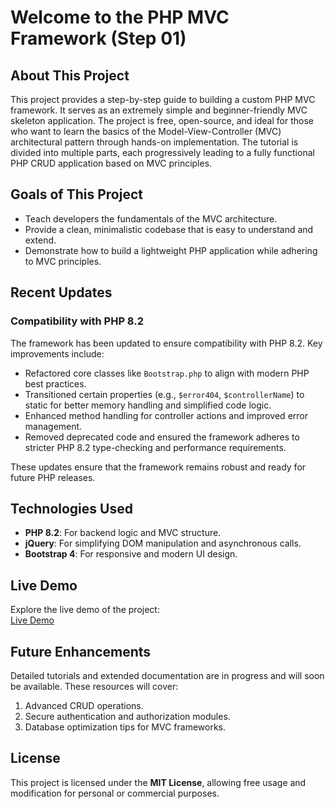 # Welcome to the PHP MVC Framework (Step 01)

## About This Project
This project provides a step-by-step guide to building a custom PHP MVC framework. It serves as an extremely simple and beginner-friendly MVC skeleton application. The project is free, open-source, and ideal for those who want to learn the basics of the Model-View-Controller (MVC) architectural pattern through hands-on implementation. The tutorial is divided into multiple parts, each progressively leading to a fully functional PHP CRUD application based on MVC principles.

## Goals of This Project
- Teach developers the fundamentals of the MVC architecture.
- Provide a clean, minimalistic codebase that is easy to understand and extend.
- Demonstrate how to build a lightweight PHP application while adhering to MVC principles.

## Recent Updates
### Compatibility with PHP 8.2
The framework has been updated to ensure compatibility with PHP 8.2. Key improvements include:
- Refactored core classes like `Bootstrap.php` to align with modern PHP best practices.
- Transitioned certain properties (e.g., `$error404`, `$controllerName`) to static for better memory handling and simplified code logic.
- Enhanced method handling for controller actions and improved error management.
- Removed deprecated code and ensured the framework adheres to stricter PHP 8.2 type-checking and performance requirements.

These updates ensure that the framework remains robust and ready for future PHP releases.

## Technologies Used
- **PHP 8.2**: For backend logic and MVC structure.
- **jQuery**: For simplifying DOM manipulation and asynchronous calls.
- **Bootstrap 4**: For responsive and modern UI design.

## Live Demo
Explore the live demo of the project:  
[Live Demo](https://mvc.mehet.hu/github/mvc_01/)

## Future Enhancements
Detailed tutorials and extended documentation are in progress and will soon be available. These resources will cover:
1. Advanced CRUD operations.
2. Secure authentication and authorization modules.
3. Database optimization tips for MVC frameworks.

## License
This project is licensed under the **MIT License**, allowing free usage and modification for personal or commercial purposes.

